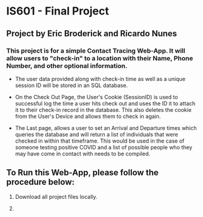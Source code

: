 # IS601 - Final Project
## Project by Eric Broderick and Ricardo Nunes

### This project is for a simple Contact Tracing Web-App. It will allow users to "check-in" to a location with their Name, Phone Number, and other optional information.

  - The user data provided along with check-in time as well as a unique session ID will be stored in an SQL database. 

  - On the Check Out Page, the User's Cookie (SessionID) is used to successful log the time a user hits check out and 
    uses the ID it to attach it to their check-in record in the database. This also deletes the cookie from the User's 
    Device and allows them to check in again. 
  
  - The Last page, allows a user to set an Arrival and Departure times which queries the database and will return a list
    of individuals that were checked in within that timeframe. This would be used in the case of someone testing 
    positive COVID and a list of possible people who they may have come in contact with needs to be compiled. 
    
## To Run this Web-App, please follow the procedure below:

  1) Download all project files locally.

  2) 